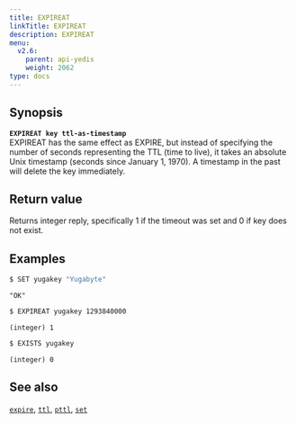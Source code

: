```yaml
---
title: EXPIREAT
linkTitle: EXPIREAT
description: EXPIREAT
menu:
  v2.6:
    parent: api-yedis
    weight: 2062
type: docs
---
```


## Synopsis

<b>`EXPIREAT key ttl-as-timestamp`</b><br>
EXPIREAT has the same effect as EXPIRE, but instead of specifying the number of seconds representing the TTL (time to live), it takes an absolute Unix timestamp (seconds since January 1, 1970). A timestamp in the past will delete the key immediately.

## Return value

Returns integer reply, specifically 1 if the timeout was set and 0 if key does not exist.

## Examples

```sh
$ SET yugakey "Yugabyte"
```

```
"OK"
```

```sh
$ EXPIREAT yugakey 1293840000
```

```
(integer) 1
```

```sh
$ EXISTS yugakey
```

```
(integer) 0
```

## See also

[`expire`](../expire/), [`ttl`](../ttl/), [`pttl`](../pttl/), [`set`](../set/)
